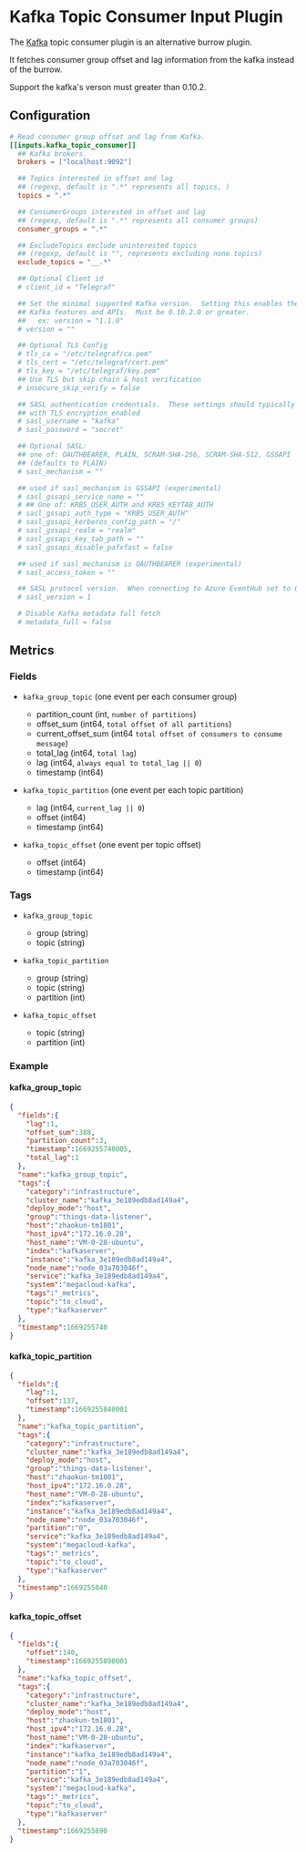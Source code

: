 # Kafka Topic Consumer Input Plugin

The [Kafka][kafka] topic consumer plugin is an alternative burrow plugin.

It fetches consumer group offset and lag information from the kafka instead of the burrow.

Support the kafka's verson must greater than 0.10.2.

## Configuration

```toml @sample.conf
# Read consumer group offset and lag from Kafka.
[[inputs.kafka_topic_consumer]]
  ## Kafka brokers.
  brokers = ["localhost:9092"]

  ## Topics interested in offset and lag 
  ## (regexp, default is ".*" represents all topics, )
  topics = ".*"

  ## ConsumerGroups interested in offset and lag 
  ## (regexp, default is ".*" represents all consumer groups)
  consumer_groups = ".*"

  ## ExcludeTopics exclude uninterested topics
  ## (regexp, default is "", represents excluding none topics)
  exclude_topics = "__.*"

  ## Optional Client id
  # client_id = "Telegraf"

  ## Set the minimal supported Kafka version.  Setting this enables the use of new
  ## Kafka features and APIs.  Must be 0.10.2.0 or greater.
  ##   ex: version = "1.1.0"
  # version = ""

  ## Optional TLS Config
  # tls_ca = "/etc/telegraf/ca.pem"
  # tls_cert = "/etc/telegraf/cert.pem"
  # tls_key = "/etc/telegraf/key.pem"
  ## Use TLS but skip chain & host verification
  # insecure_skip_verify = false

  ## SASL authentication credentials.  These settings should typically be used
  ## with TLS encryption enabled
  # sasl_username = "kafka"
  # sasl_password = "secret"

  ## Optional SASL:
  ## one of: OAUTHBEARER, PLAIN, SCRAM-SHA-256, SCRAM-SHA-512, GSSAPI
  ## (defaults to PLAIN)
  # sasl_mechanism = ""

  ## used if sasl_mechanism is GSSAPI (experimental)
  # sasl_gssapi_service_name = ""
  # ## One of: KRB5_USER_AUTH and KRB5_KEYTAB_AUTH
  # sasl_gssapi_auth_type = "KRB5_USER_AUTH"
  # sasl_gssapi_kerberos_config_path = "/"
  # sasl_gssapi_realm = "realm"
  # sasl_gssapi_key_tab_path = ""
  # sasl_gssapi_disable_pafxfast = false

  ## used if sasl_mechanism is OAUTHBEARER (experimental)
  # sasl_access_token = ""

  ## SASL protocol version.  When connecting to Azure EventHub set to 0.
  # sasl_version = 1

  # Disable Kafka metadata full fetch
  # metadata_full = false
```
## Metrics

### Fields

* `kafka_group_topic` (one event per each consumer group)
  * partition_count (int, `number of partitions`)
  * offset_sum (int64, `total offset of all partitions`)
  * current_offset_sum (int64  `total offset of consumers to consume message`)
  * total_lag (int64, `total lag`)
  * lag (int64, `always equal to total_lag || 0`)
  * timestamp (int64)

* `kafka_topic_partition` (one event per each topic partition)
  * lag (int64, `current_lag || 0`)
  * offset (int64)
  * timestamp (int64)

* `kafka_topic_offset` (one event per topic offset)
  * offset (int64)
  * timestamp (int64)

### Tags

* `kafka_group_topic`
  * group (string)
  * topic (string)

* `kafka_topic_partition`
  * group (string)
  * topic (string)
  * partition (int)

* `kafka_topic_offset`
  * topic (string)
  * partition (int)

### Example

#### kafka_group_topic

```json
{
  "fields":{
    "lag":1,
    "offset_sum":388,
    "partition_count":3,
    "timestamp":1669255740005,
    "total_lag":1
  },
  "name":"kafka_group_topic",
  "tags":{
    "category":"infrastructure",
    "cluster_name":"kafka_3e189edb8ad149a4",
    "deploy_mode":"host",
    "group":"things-data-listener",
    "host":"zhaokun-tm1801",
    "host_ipv4":"172.16.0.28",
    "host_name":"VM-0-28-ubuntu",
    "index":"kafkaserver",
    "instance":"kafka_3e189edb8ad149a4",
    "node_name":"node_03a703046f",
    "service":"kafka_3e189edb8ad149a4",
    "system":"megacloud-kafka",
    "tags":"_metrics",
    "topic":"to_cloud",
    "type":"kafkaserver"
  },
  "timestamp":1669255740
}
```

#### kafka_topic_partition

```json
{
  "fields":{
    "lag":1,
    "offset":137,
    "timestamp":1669255840001
  },
  "name":"kafka_topic_partition",
  "tags":{
    "category":"infrastructure",
    "cluster_name":"kafka_3e189edb8ad149a4",
    "deploy_mode":"host",
    "group":"things-data-listener",
    "host":"zhaokun-tm1801",
    "host_ipv4":"172.16.0.28",
    "host_name":"VM-0-28-ubuntu",
    "index":"kafkaserver",
    "instance":"kafka_3e189edb8ad149a4",
    "node_name":"node_03a703046f",
    "partition":"0",
    "service":"kafka_3e189edb8ad149a4",
    "system":"megacloud-kafka",
    "tags":"_metrics",
    "topic":"to_cloud",
    "type":"kafkaserver"
  },
  "timestamp":1669255840
}
```

#### kafka_topic_offset

```json
{
  "fields":{
    "offset":140,
    "timestamp":1669255890001
  },
  "name":"kafka_topic_offset",
  "tags":{
    "category":"infrastructure",
    "cluster_name":"kafka_3e189edb8ad149a4",
    "deploy_mode":"host",
    "host":"zhaokun-tm1801",
    "host_ipv4":"172.16.0.28",
    "host_name":"VM-0-28-ubuntu",
    "index":"kafkaserver",
    "instance":"kafka_3e189edb8ad149a4",
    "node_name":"node_03a703046f",
    "partition":"1",
    "service":"kafka_3e189edb8ad149a4",
    "system":"megacloud-kafka",
    "tags":"_metrics",
    "topic":"to_cloud",
    "type":"kafkaserver"
  },
  "timestamp":1669255890
}

```

[kafka]: https://kafka.apache.org